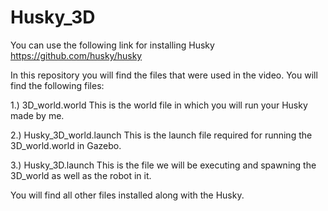 # Husky_3D

You can use the following link for installing Husky
https://github.com/husky/husky

In this repository you will find the files that were used in the video.
You will find the following files:

1.) 3D_world.world
This is the world file in which you will run your Husky made by me.

2.) Husky_3D_world.launch
This is the launch file required for running the 3D_world.world in Gazebo.

3.) Husky_3D.launch
This is the file we will be executing and spawning the 3D_world as well as the robot in it.

You will find all other files installed along with the Husky.
